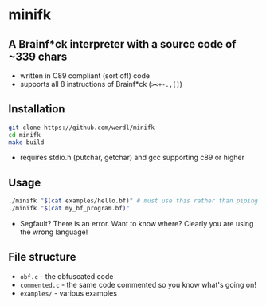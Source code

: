 # minifk
## A Brainf*ck interpreter with a source code of ~339 chars
- written in C89 compliant (sort of!) code
- supports all 8 instructions of Brainf*ck (`><+-.,[]`)

## Installation
```bash
git clone https://github.com/werdl/minifk
cd minifk
make build
```
- requires stdio.h (putchar, getchar) and gcc supporting c89 or higher

## Usage
```bash
./minifk "$(cat examples/hello.bf)" # must use this rather than piping as Brainf*ck programs contain shell-problematic chars 
./minifk "$(cat my_bf_program.bf)"
```
- Segfault? There is an error. Want to know where? Clearly you are using the wrong language!

## File structure
- `obf.c` - the obfuscated code
- `commented.c` - the same code commented so you know what's going on!
- `examples/` - various examples